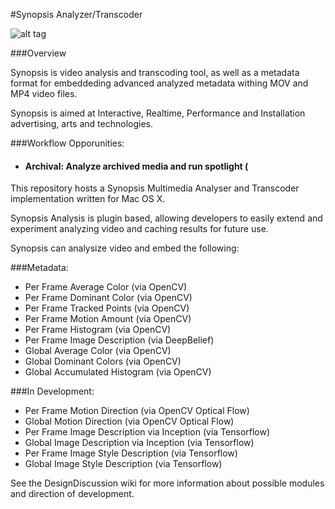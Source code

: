 
#Synopsis Analyzer/Transcoder

![alt tag](https://github.com/Synopsis/Synopsis/blob/master/Synopsis/Synopsis/Icon-512.png)

###Overview

Synopsis is video analysis and transcoding tool, as well as a metadata format for embeddeding advanced analyzed metadata withing MOV and MP4 video files. 

Synopsis is aimed at Interactive, Realtime, Performance and Installation advertising, arts and technologies.

###Workflow Opporunities:

* #### Archival: Analyze archived media and run spotlight (


This repository hosts a Synopsis Multimedia Analyser and Transcoder implementation written for Mac OS X.

Synopsis Analysis is plugin based, allowing developers to easily extend and experiment analyzing video and caching results for future use.

Synopsis can analysize video and embed the following:

###Metadata:

* Per Frame Average Color (via OpenCV)
* Per Frame Dominant Color (via OpenCV)
* Per Frame Tracked Points (via OpenCV)
* Per Frame Motion Amount (via OpenCV)
* Per Frame Histogram (via OpenCV)
* Per Frame Image Description (via DeepBelief)
* Global Average Color (via OpenCV)
* Global Dominant Colors (via OpenCV)
* Global Accumulated Histogram (via OpenCV)

###In Development:

* Per Frame Motion Direction (via OpenCV Optical Flow)
* Global Motion Direction (via OpenCV Optical Flow)
* Per Frame Image Description via Inception (via Tensorflow)
* Global Image Description via Inception (via Tensorflow)
* Per Frame Image Style Description (via Tensorflow)
* Global Image Style Description (via Tensorflow)

See the DesignDiscussion wiki for more information about possible modules and direction of development.
